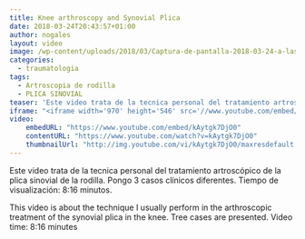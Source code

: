 ```yaml
---
title: Knee arthroscopy and Synovial Plica
date: 2018-03-24T20:43:57+01:00
author: nogales
layout: video
image: /wp-content/uploads/2018/03/Captura-de-pantalla-2018-03-24-a-las-18.02.17.png
categories:
  - traumatologia
tags:
  - Artroscopia de rodilla
  - PLICA SINOVIAL
teaser: 'Este video trata de la tecnica personal del tratamiento artroscópico de la plica sinovial de la rodilla. Pongo 3 casos clínicos diferentes.'
iframe: "<iframe width='970' height='546' src='//www.youtube.com/embed/kAytgk7DjO0' frameborder='0' allowfullscreen></iframe>"
video:
    embedURL: "https://www.youtube.com/embed/kAytgk7DjO0"
    contentURL: "https://www.youtube.com/watch?v=kAytgk7DjO0"
    thumbnailUrl: "http://img.youtube.com/vi/kAytgk7DjO0/maxresdefault.jpg"
---
```

Este video trata de la tecnica personal del tratamiento artroscópico de la plica sinovial de la rodilla. Pongo 3 casos clínicos diferentes.
Tiempo de visualización: 8:16 minutos.

This video is about the technique I usually perform in the arthroscopic treatment of the synovial plica in the knee. Tree cases are presented.
Video time: 8:16 minutes

